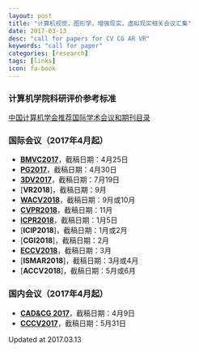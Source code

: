 ```yaml
---
layout: post
title: "计算机视觉，图形学，增强现实，虚拟现实相关会议汇集"
date: 2017-03-13
desc: "call for papers for CV CG AR VR"
keywords: "call for paper"
categories: [research]
tags: [links]
icon: fa-book
---
```


### 计算机学院科研评价参考标准 ###
[中国计算机学会推荐国际学术会议和期刊目录](http://history.ccf.org.cn/sites/ccf/paiming.jsp)

### 国际会议（2017年4月起） ###
- [**BMVC2017**](https://bmvc2017.london/)，截稿日期：4月25日
- [**PG2017**](http://www.siggraph.org.tw/pg2017/)，截稿日期：4月30日
- [**3DV2017**](http://irc.cs.sdu.edu.cn/3dv/index.html)，截稿日期：7月19日
- [**VR2018**]，截稿日期：9月
- [**WACV2018**](http://wacv18.uccs.us/)，截稿日期：9月或10月
- [**CVPR2018**](http://cvpr2018.thecvf.com/)，截稿日期：11月
- [**ICPR2018**](http://www.icpr2018.net/)，截稿日期：1月5日
- [**ICIP2018**]，截稿日期：1月或2月
- [**CGI2018**]，截稿日期：2月
- [**ECCV2018**](https://eccv2018.org/)，截稿日期：3月
- [**ISMAR2018**]，截稿日期：3月或4月
- [**ACCV2018**]，截稿日期：5月或6月

### 国内会议（2017年4月起） ###
- [**CAD&CG 2017**](http://cadcg2017.csu.edu.cn/)，截稿日期：4月9日
- [**CCCV2017**](http://ccf-cccv.org/2017/)，截稿日期：5月31日

Updated at 2017.03.13





